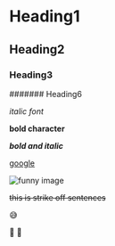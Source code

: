 # Heading1
## Heading2
### Heading3
####### Heading6

*italic font*

**bold character**

***bold and italic***

[google](https://www.google.com/)

![funny image](https://upload.wikimedia.org/wikipedia/commons/7/7d/Wildlife_at_Maasai_Mara_%28Lion%29.jpg)

~~this is strike off sentences~~

:sweat_smile:

:hugs:
:hugs:
